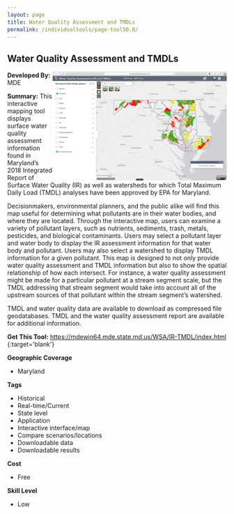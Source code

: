 ```yaml
---
layout: page
title: Water Quality Assessment and TMDLs
permalink: /individualtools/page-tool50.0/
---
```

## Water Quality Assessment and TMDLs

<img src="/images/scaled_250_400/TOOLID_50.0_ScreenCapture-1.png" style="max-height:250px;max-width:400;" align="right"/>

**Developed By:** MDE

**Summary:** This interactive mapping tool displays surface water quality assessment information found in Maryland’s 2018 Integrated Report of Surface Water Quality (IR) as well as watersheds for which Total Maximum Daily Load (TMDL) analyses have been approved by EPA for Maryland. 

Decisionmakers, environmental planners, and the public alike will find this map useful for determining what pollutants are in their water bodies, and where they are located. Through the interactive map, users can examine a variety of pollutant layers, such as nutrients, sediments, trash, metals, pesticides, and biological contaminants. Users may select a pollutant layer and  water body to display the IR assessment information for that water body and pollutant. Users may also select a watershed to display TMDL information for a given pollutant. This map is designed to not only provide water quality assessment and TMDL information but also to show the spatial relationship of how each intersect. For instance, a water quality assessment might be made for a particular pollutant at a stream segment scale, but the TMDL addressing that stream segment would take into account all of the upstream sources of that pollutant within the stream segment’s watershed. 

TMDL and water quality data are available to download as compressed file geodatabases. TMDL and the water quality assessment report are available for additional information.


**Get This Tool:** [https://mdewin64.mde.state.md.us/WSA/IR-TMDL/index.html
](https://mdewin64.mde.state.md.us/WSA/IR-TMDL/index.html
){:target='blank'}

**Geographic Coverage**

* Maryland

**Tags**

*  Historical
*  Real-time/Current
*  State level
*  Application
*  Interactive interface/map
*  Compare scenarios/locations
*  Downloadable data
*  Downloadable results

**Cost**

* Free

**Skill Level**

* Low
